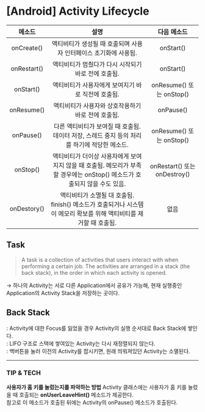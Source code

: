 # [Android] Activity Lifecycle

|    메소드   |                                                            설명                                                           |          다음 메소드         |
|:-----------:|:-------------------------------------------------------------------------------------------------------------------------:|:----------------------------:|
| onCreate()  | 액티비티가 생성될 때 호출되며 사용자 인터페이스 초기화에 사용됨.                                                          | onStart()                    |
| onRestart() | 액티비티가 멈췄다가 다시 시작되기 바로 전에 호출됨.                                                                       | onStart()                    |
| onStart()   | 액티비티가 사용자에게 보여지기 바로 직전에 호출됨.                                                                        | onResume() 또는 onStop()     |
| onResume()  | 액티비티가 사용자와 상호작용하기 바로 전에 호출됨.                                                                        | onPause()                    |
| onPause()   | 다른 액티비티가 보여질 때 호출됨. 데이터 저장, 스레드 중지 등의 처리를 하기에 적당한 메소드.                              | onResume() 또는 onStop()     |
| onStop()    | 액티비티가 더이상 사용자에게 보여지지 않을 때 호출됨. 메모리가 부족할 경우에는 onStop() 메소드가 호출되지 않을 수도 있음. | onRestart() 또는 onDestroy() |
| onDestory() | 액티비티가 소멸될 대 호출됨. finish() 메소드가 호출되거나 시스템이 메모리 확보를 위해 액티비티를 제거할 때 호출됨.        | 없음                         |


## Task
> A task is a collection of activities that users interact with when performing a certain job. The activities are arranged in a stack (the back stack), in the order in which each activity is opened.

→ 하나의 Activity는 서로 다른 Application에서 공유가 가능해, 현재 실행중인 Application의 Activity Stack을 저장하는 곳이다.

## Back Stack
: Activity에 대한 Focus를 잃었을 경우 Activity의 실행 순서대로 Back Stack에 쌓인다.  
: LIFO 구조로 스택에 쌓여있는 Activity는 다시 재정렬되지 않는다.  
: 백버튼을 눌러 이전의 Activity를 팝시키면, 원래 띄워져있던 Activity는 소멸된다.

-------

### TIP & TECH   
**사용자가 홈 키를 눌렀는지를 파악하는 방법**
Activity 클래스에는 사용자가 홈 키를 눌렀을 때 호출되는 **onUserLeaveHint()** 메소드가 제공한다.  
참고로 이 메소드가 호출된 뒤에는 Activity의 onPause() 메소드가 호출된다.
